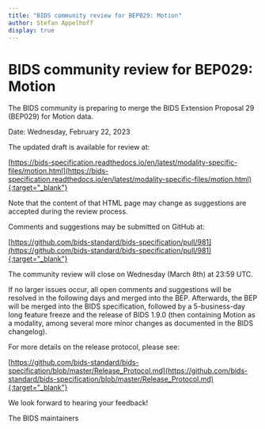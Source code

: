 ```yaml
---
title: "BIDS community review for BEP029: Motion"
author: Stefan Appelhoff
display: true
---
```


# BIDS community review for BEP029: Motion

The BIDS community is preparing to merge the BIDS Extension Proposal 29 (BEP029) for Motion data.

Date: Wednesday, February 22, 2023

<!--more-->

The updated draft is available for review at:

[https://bids-specification.readthedocs.io/en/latest/modality-specific-files/motion.html](https://bids-specification.readthedocs.io/en/latest/modality-specific-files/motion.html){:target="_blank"}

Note that the content of that HTML page may change as suggestions are accepted during the review process.

Comments and suggestions may be submitted on GitHub at:

[https://github.com/bids-standard/bids-specification/pull/981](https://github.com/bids-standard/bids-specification/pull/981){:target="_blank"}

The community review will close on Wednesday (March 8th) at 23:59 UTC.

If no larger issues occur, all open comments and suggestions will be resolved in the following days and merged into the BEP.
Afterwards, the BEP will be merged into the BIDS specification, followed by a 5-business-day long feature freeze and the release of BIDS 1.9.0
(then containing Motion as a modality, among several more minor changes as documented in the BIDS changelog).

For more details on the release protocol, please see:

[https://github.com/bids-standard/bids-specification/blob/master/Release_Protocol.md](https://github.com/bids-standard/bids-specification/blob/master/Release_Protocol.md){:target="_blank"}

We look forward to hearing your feedback!

The BIDS maintainers
